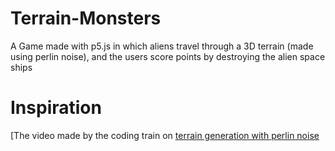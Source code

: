 # Terrain-Monsters
A Game made with p5.js in which aliens travel through a 3D terrain (made using perlin noise), 
and the users score points by destroying the alien space ships

# Inspiration
[The video made by the coding train on [terrain generation with perlin noise](https://www.youtube.com/watch?v=IKB1hWWedMk)
